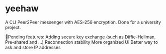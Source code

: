 # yeehaw
A CLI Peer2Peer messenger with AES-256 encryption. Done for a university project.

📃Pending features:
  Adding secure key exchange (such as Diffie-Hellman, Pre-shared and ...)
  Reconnection stability
  More organized UI
  Better way to ask and store IP addresses
